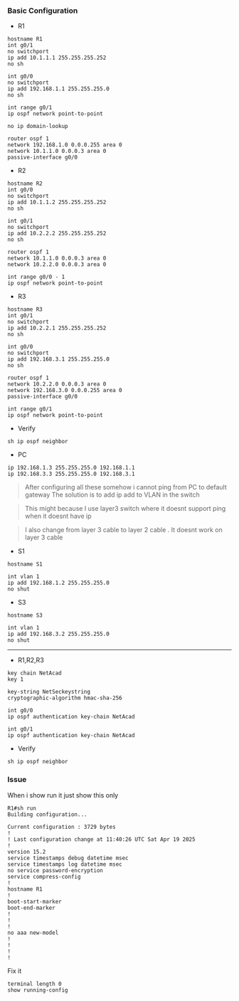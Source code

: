 ### Basic Configuration
- R1
```
hostname R1
int g0/1
no switchport
ip add 10.1.1.1 255.255.255.252
no sh

int g0/0
no switchport
ip add 192.168.1.1 255.255.255.0
no sh

int range g0/1
ip ospf network point-to-point

no ip domain-lookup

router ospf 1
network 192.168.1.0 0.0.0.255 area 0
network 10.1.1.0 0.0.0.3 area 0
passive-interface g0/0
```

- R2 
```
hostname R2
int g0/0
no switchport
ip add 10.1.1.2 255.255.255.252
no sh

int g0/1
no switchport
ip add 10.2.2.2 255.255.255.252
no sh

router ospf 1
network 10.1.1.0 0.0.0.3 area 0
network 10.2.2.0 0.0.0.3 area 0

int range g0/0 - 1
ip ospf network point-to-point
```

- R3
```
hostname R3
int g0/1
no switchport
ip add 10.2.2.1 255.255.255.252
no sh

int g0/0
no switchport
ip add 192.168.3.1 255.255.255.0
no sh

router ospf 1
network 10.2.2.0 0.0.0.3 area 0
network 192.168.3.0 0.0.0.255 area 0
passive-interface g0/0

int range g0/1
ip ospf network point-to-point
```

- Verify
```
sh ip ospf neighbor
```

- PC
```
ip 192.168.1.3 255.255.255.0 192.168.1.1
ip 192.168.3.3 255.255.255.0 192.168.3.1
```

> After configuring all these somehow i cannot ping from PC to default gateway 
> The solution is to add ip add to VLAN in the switch

> This might because I use layer3 switch where it doesnt support ping when it doesnt have ip

> I also change from layer 3 cable to layer 2 cable . It doesnt work on layer 3 cable

- S1
```
hostname S1

int vlan 1
ip add 192.168.1.2 255.255.255.0
no shut
```

- S3
```
hostname S3

int vlan 1
ip add 192.168.3.2 255.255.255.0
no shut
```



---



- R1,R2,R3
```
key chain NetAcad
key 1

key-string NetSeckeystring
cryptographic-algorithm hmac-sha-256
```

```
int g0/0
ip ospf authentication key-chain NetAcad

int g0/1
ip ospf authentication key-chain NetAcad
```

- Verify
```
sh ip ospf neighbor
```


### Issue

When i show run it just show this only
```
R1#sh run
Building configuration...

Current configuration : 3729 bytes
!
! Last configuration change at 11:40:26 UTC Sat Apr 19 2025
!
version 15.2
service timestamps debug datetime msec
service timestamps log datetime msec
no service password-encryption
service compress-config
!
hostname R1
!
boot-start-marker
boot-end-marker
!
!
!
no aaa new-model
!
!
!
!
```

Fix it 
```
terminal length 0
show running-config
```